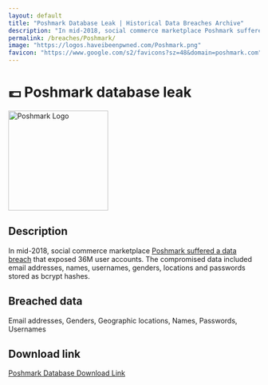 ```yaml
---
layout: default
title: "Poshmark Database Leak | Historical Data Breaches Archive"
description: "In mid-2018, social commerce marketplace Poshmark suffered a data breachthat exposed 36M user accounts. The compromised data included email addresses, names, usernames, genders, locations and passwords stored as bcrypt hashes."
permalink: /breaches/Poshmark/
image: "https://logos.haveibeenpwned.com/Poshmark.png"
favicon: "https://www.google.com/s2/favicons?sz=48&domain=poshmark.com"
---
```


# 💷 Poshmark database leak

<img src="https://logos.haveibeenpwned.com/Poshmark.png" alt="Poshmark Logo" width="200" height="200">

## Description

In mid-2018, social commerce marketplace <a href="https://redirect.trace.rip/?url=https://techcrunch.com/2019/08/01/poshmark-confirms-data-breach/" target="_blank" rel="noopener noreferrer">Poshmark suffered a data breach</a> that exposed 36M user accounts. The compromised data included email addresses, names, usernames, genders, locations and passwords stored as bcrypt hashes.

## Breached data

Email addresses, Genders, Geographic locations, Names, Passwords, Usernames

## Download link

[Poshmark Database Download Link](https://redirect.trace.rip/?url=https://buzzheavier.com/sp3uks2b67su)